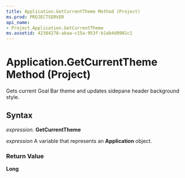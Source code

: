 ```yaml
---
title: Application.GetCurrentTheme Method (Project)
ms.prod: PROJECTSERVER
api_name:
- Project.Application.GetCurrentTheme
ms.assetid: 42384278-abaa-c15a-953f-b1ab4d0901c1
---
```



# Application.GetCurrentTheme Method (Project)

Gets current Goal Bar theme and updates sidepane header background style.


## Syntax

 _expression_. **GetCurrentTheme**

 _expression_ A variable that represents an **Application** object.


### Return Value

 **Long**


